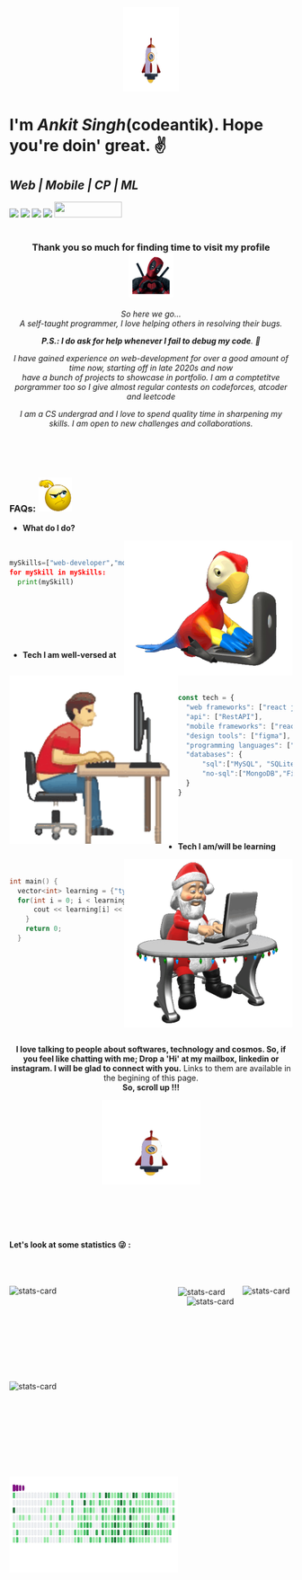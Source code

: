 <div align= "center"><img src="https://github.com/codeantik/codeantik/blob/main/6fr.gif" width="100" height="150"></div> <h1>I'm <em>Ankit Singh</em>(codeantik). Hope you're doin' great. ✌</h1> 

<h2> <i><b>Web | Mobile | CP | ML </b></i></h2>

<a href="#"><img src="https://img.shields.io/badge/Instagram-E4405F?style=for-the-badge&logo=instagram&logoColor=white"></a> 
<a href="https://www.linkedin.com/in/ankit-singh-6ba989192/"><img src="https://img.shields.io/badge/LinkedIn-0077B5?style=for-the-badge&logo=linkedin&logoColor=white"></a> 
<a href="mailto:ankitsinankitsin888000@gmail.com"><img src="https://img.shields.io/badge/Gmail-D14836?style=for-the-badge&logo=gmail&logoColor=white"></a>
<a href="https://codeantik.hashnode.dev"><img src="https://img.shields.io/badge/Hashnode-2962FF?style=for-the-badge&logo=hashnode&logoColor=white"></a>
 <img height="28" width="120" src="https://komarev.com/ghpvc/?username=codeantik&style=plastic">
 <br/>
 <br/>

<h3 align ="center">Thank you so much for finding time to visit my profile <img src="https://github.com/codeantik/codeantik/blob/main/14Vb.gif" width="80"></h3>
<div align= "center"> 
<i>So here we go... <br/> A self-taught programmer, I love helping others in resolving their bugs.
<br/>
  
**P.S.: I do ask for help whenever I fail to debug my code**. 😬

I have gained experience on web-development for over a good amount of time now, starting off in late 2020s and now <br/>
have a bunch of projects to showcase in portfolio. I am a comptetitve porgrammer too so I give almost regular contests on codeforces, atcoder and leetcode <br/> 

I am a CS undergrad and I love to spend quality time in sharpening my skills. I am open to new challenges and collaborations.

</i></div>
<br/>
<br/>
<br/>
<h3><b>FAQs:</b> <img src="https://github.com/codeantik/codeantik/blob/main/3MG4.gif" width="60"> </h3>

- **What do I do?**
<img align="right" src="https://github.com/codeantik/codeantik/blob/main/299r.gif" width="300">
<br/>

```python
mySkills=["web-developer","mobile developer,"competitve programmer", "ml enthusiast"]
for mySkill in mySkills:
  print(mySkill)
 ```
 
<br/>
<br/>
<br/>
<br/>
<br/>

- **Tech I am well-versed at**
<img align="left" src="https://github.com/codeantik/codeantik/blob/main/UgSQ.gif" width="300">
<br/> 

```javascript
const tech = {
  "web frameworks": ["react js", "node js", "express js", "vue js", "next js", "bootstrap", "tailwindcss", "materialui"],
  "api": ["RestAPI"],
  "mobile frameworks": ["react-native", "native-android]",
  "design tools": ["figma"],
  "programming languages": ["python", "javascript", "java", "kotlin", "c/c++"],
  "databases": {
      "sql":["MySQL", "SQLite"],
      "no-sql":["MongoDB","Firestore"]
  }
}
```
<br/>
<br/>
<br/>

- **Tech I am/will be learning**
<img align="right" src="https://github.com/codeantik/codeantik/blob/main/2qf3.gif" width="300">
 <br/>
 
```c++
int main() {
  vector<int> learning = {"typescript", "flutter", "machine-learning", "react-native"};
  for(int i = 0; i < learning.size(); i++){
      cout << learning[i] << " ";
    }
    return 0;
  }
```

<br/>
<br/>
<br/>
<br/>
<br/>
<br/>
<br/>
<br/>
<br/>
<div align= "center">
 
**I love talking to people about softwares, technology and cosmos. So, if you feel like chatting with me; Drop a 'Hi' at my mailbox, linkedin or instagram. I will be glad to connect with you.**
Links to them are available in the begining of this page. 
<br/> 
**So, scroll up !!!**

<img align="center" src="https://github.com/DibyajyotiMishra/DibyajyotiMishra/blob/main/6fr.gif" height="150" width="175">
 
</div>
<br/>
<br/>
<br/>
<br/>
<br/>
 
 <strong>Let's look at some statistics 😜 : </strong>

 <br/>
 <br/>
 <br/>
 
 <!-- WIDGETS  -->

 <img alt="stats-card" align="center" height="200" width="600" src="https://github-profile-summary-cards.vercel.app/api/cards/profile-details?username=codeantik&theme=github_dark" />

<img alt= "stats-card" align="left" height="170" width="300" src="https://dibyajyotimishra-github-stats.vercel.app/api?username=codeantik&count_private=true&show_icons=true&theme=tokyonight&hide_border=true" />
&nbsp;&nbsp;&nbsp;&nbsp;&nbsp;&nbsp;

<img alt= "stats-card" height="145" width="300" src="https://github-profile-summary-cards.vercel.app/api/cards/repos-per-language?username=codeantik&theme=github_dark" />
&nbsp;&nbsp;&nbsp;
<img alt= "stats-card" height="140" width="300" src="https://github-profile-summary-cards.vercel.app/api/cards/repos-per-language?username=codeantik&theme=github_dark" />
 
<img alt="stats-card" align="left" height="170" width="300" src="https://github-readme-streak-stats.herokuapp.com/?user=codeantik&hide_border=true&theme=tokyonight" />
 &nbsp;&nbsp;&nbsp;&nbsp;&nbsp;&nbsp;
 
<img alt="stats-card"  height="170" width="300" src="https://github.com/codeantik/codeantik/blob/output/github-contribution-grid-snake.gif" />

